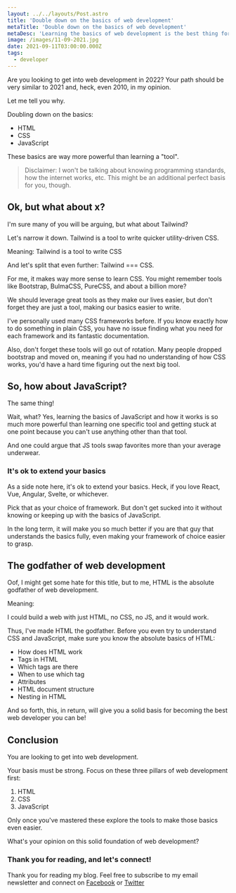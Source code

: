 ```yaml
---
layout: ../../layouts/Post.astro
title: 'Double down on the basics of web development'
metaTitle: 'Double down on the basics of web development'
metaDesc: 'Learning the basics of web development is the best thing for your future self [2022]'
image: /images/11-09-2021.jpg
date: 2021-09-11T03:00:00.000Z
tags:
  - developer
---
```


Are you looking to get into web development in 2022?
Your path should be very similar to 2021 and, heck, even 2010, in my opinion.

Let me tell you why.

Doubling down on the basics:

- HTML
- CSS
- JavaScript

These basics are way more powerful than learning a "tool".

> Disclaimer: I won't be talking about knowing programming standards, how the internet works, etc. This might be an additional perfect basis for you, though.

## Ok, but what about x?

I'm sure many of you will be arguing, but what about Tailwind?

Let's narrow it down. Tailwind is a tool to write quicker utility-driven CSS.

Meaning: Tailwind is a tool to write CSS

And let's split that even further: Tailwind === CSS.

For me, it makes way more sense to learn CSS. You might remember tools like Bootstrap, BulmaCSS, PureCSS, and about a billion more?

We should leverage great tools as they make our lives easier, but don't forget they are just a tool, making our basics easier to write.

I've personally used many CSS frameworks before. If you know exactly how to do something in plain CSS, you have no issue finding what you need for each framework and its fantastic documentation.

Also, don't forget these tools will go out of rotation. Many people dropped bootstrap and moved on, meaning if you had no understanding of how CSS works, you'd have a hard time figuring out the next big tool.

## So, how about JavaScript?

The same thing!

Wait, what? Yes, learning the basics of JavaScript and how it works is so much more powerful than learning one specific tool and getting stuck at one point because you can't use anything other than that tool.

And one could argue that JS tools swap favorites more than your average underwear.

### It's ok to extend your basics

As a side note here, it's ok to extend your basics.
Heck, if you love React, Vue, Angular, Svelte, or whichever.

Pick that as your choice of framework. But don't get sucked into it without knowing or keeping up with the basics of JavaScript.

In the long term, it will make you so much better if you are that guy that understands the basics fully, even making your framework of choice easier to grasp.

## The godfather of web development

Oof, I might get some hate for this title, but to me, HTML is the absolute godfather of web development.

Meaning:

I could build a web with just HTML, no CSS, no JS, and it would work.

Thus, I've made HTML the godfather. Before you even try to understand CSS and JavaScript, make sure you know the absolute basics of HTML:

- How does HTML work
- Tags in HTML
- Which tags are there
- When to use which tag
- Attributes
- HTML document structure
- Nesting in HTML

And so forth, this, in return, will give you a solid basis for becoming the best web developer you can be!

## Conclusion

You are looking to get into web development.

Your basis must be strong. Focus on these three pillars of web development first:

1. HTML
2. CSS
3. JavaScript

Only once you've mastered these explore the tools to make those basics even easier.

What's your opinion on this solid foundation of web development?

### Thank you for reading, and let's connect!

Thank you for reading my blog. Feel free to subscribe to my email newsletter and connect on [Facebook](https://www.facebook.com/DailyDevTipsBlog) or [Twitter](https://twitter.com/DailyDevTips1)
